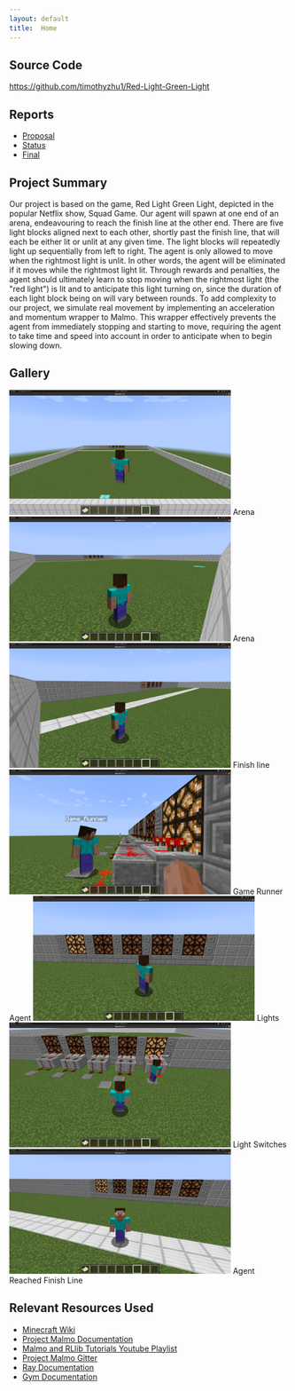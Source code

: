 ```yaml
---
layout: default
title:  Home
---
```


## Source Code 

https://github.com/timothyzhu1/Red-Light-Green-Light


## Reports

- [Proposal](proposal.html)
- [Status](status.html)
- [Final](final.html)


## Project Summary

Our project is based on the game, Red Light Green Light, depicted in the popular Netflix show, Squad Game. Our agent will spawn at one end of an arena, endeavouring to reach the finish line at the other end. There are five light blocks aligned next to each other, shortly past the finish line, that will each be either lit or unlit at any given time. The light blocks will repeatedly light up sequentially from left to right. The agent is only allowed to move when the rightmost light is unlit. In other words, the agent will be eliminated if it moves while the rightmost light lit. Through rewards and penalties, the agent should ultimately learn to stop moving when the rightmost light (the "red light") is lit and to anticipate this light turning on, since the duration of each light block being on will vary between rounds. To add complexity to our project, we simulate real movement by implementing an acceleration and momentum wrapper to Malmo. This wrapper effectively prevents the agent from immediately stopping and starting to move, requiring the agent to take time and speed into account in order to anticipate when to begin slowing down.


## Gallery

<img src="./images/arena.png" alt="arena" width="400"/>
Arena
<img src="./images/arena2.png" alt="arena2" width="400"/>
Arena
<img src="./images/finishline.png" alt="finishline" width="400"/>
Finish line
<img src="./images/gamerunner.png" alt="gamerunner" width="400"/>
Game Runner Agent
<img src="./images/lights.png" alt="lights" width="400"/>
Lights
<img src="./images/lightswitches.png" alt="lightswitches" width="400"/>
Light Switches
<img src="./images/finished.png" alt="finished" width="400"/>
Agent Reached Finish Line





## Relevant Resources Used

- [Minecraft Wiki](https://minecraft.fandom.com/wiki/Minecraft_Wiki)
- [Project Malmo Documentation](https://microsoft.github.io/malmo/0.30.0/Documentation/index.html)
- [Malmo and RLlib Tutorials Youtube Playlist](https://www.youtube.com/playlist?list=PLa9uQbheNAMn7QuE-OnXBGWfRyVGiJSpU)
- [Project Malmo Gitter](https://gitter.im/Microsoft/malmo)
- [Ray Documentation](https://docs.ray.io/en/latest/rllib.html)
- [Gym Documentation](http://gym.openai.com/docs/)